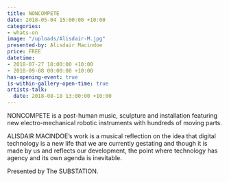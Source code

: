 ```yaml
---
title: NONCOMPETE
date: 2018-05-04 15:00:00 +10:00
categories:
- whats-on
image: "/uploads/Alisdair-M.jpg"
presented-by: Alisdair Macindoe
price: FREE
datetime:
- 2018-07-27 18:00:00 +10:00
- 2018-09-08 00:00:00 +10:00
has-opening-event: true
is-within-gallery-open-time: true
artists-talk:
  date: 2018-08-18 13:00:00 +10:00
---
```


NONCOMPETE is a post-human music, sculpture and installation featuring new electro-mechanical robotic instruments with hundreds of moving parts.

ALISDAIR MACINDOE’s work is a musical reflection on the idea that digital technology is a new life that we are currently gestating and though it is made by us and reflects our development, the point where technology has agency and its own agenda is inevitable. 

Presented by The SUBSTATION.  